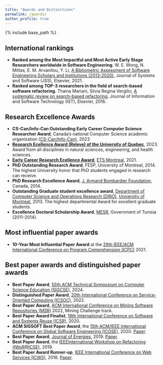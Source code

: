 ```yaml
---
title: "Awards and Distinctions"
permalink: /awards/
author_profile: true
---
```


{% include base_path %}

## International rankings
* **Ranked among the Most Impactful and Most Active Early Stage Researchers worldwide in Software Engineering**. W. E. Wong, N. Mittas, E. M. Arvanitou, Y. Li, [A Bibliometric Assessment of Software Engineering Scholars and Institutions (2013-2020)](https://doi.org/10.1016/j.jss.2021.111029), Journal of Systems and Software (JSS), Elsevier, 2021. 
* **Ranked among TOP-3 researchers in the field of search-based software refactoring**. Thaina Mariani, Silvia Regina Vergilio, [A systematic review on search-based refactoring](http://dx.doi.org/10.1016/j.infsof.2016.11.00), Journal of Information and Software Technology (IST), Elsevier, 2016.

## Research Excellence Awards
* **CS-Can/Info-Can Outstanding Early Career Computer Science Researcher Award**, Canada’s national Computer Science academic organization ([CS-Can/Info-Can)](https://cscan-infocan.ca/), 2023
* [**Research Ecellence Award (Releve) of the University of Quebec**](https://reseau.uquebec.ca/fr/a-propos/prix-et-distinctions/prix-dexcellence), 2023. Award from all disciplines in natural sciences, engineering, and health sciences.
* [**Early Career Research Ecellence Award**](https://www.etsmtl.ca/ets/a-propos/prix-et-distinctions), [ETS Montreal](https://www.etsmtl.ca/), 2021.
* **PhD Outstanding Research Award**, FESP, University of Montreal, 2014. The highest University honor that PhD students engaged in research can receive.
* **PhD Research Excellence Award**, [J. Armand Bombardier Foundation](https://www.fondationbombardier.ca/en/), Canada, 2014.
* **Outstanding Graduate student excellence award**, [Department of Computer Science and Operations Research (DIRO)](http://diro.umontreal.ca/accueil/), [University of Montreal](https://www.umontreal.ca/), 2013. The highest departmental Award for excellent graduate students.
* **Excellence Doctoral Scholarship Award**, [MESR](http://www.mesrst.tn/anglais/index.htm), Government of Tunisia (2011-2014).

## Most influential paper awards

* **10-Year Most Influential Paper Award** at the [29th IEEE/ACM International Conference on Program Comprehension (ICPC)](https://conf.researchr.org/home/icpc-2021) 2021.

## Best paper awards and distinguished paper awards

* **Best Paper Award**, [55th ACM Technical Symposium on Computer Science Education (SIGCSE)](https://sigcse2024.sigcse.org/), 2024.
*  **Distinguished Paper Award**, [20th International Conference on Service-Oriented Computing (ICSOC)](https://icsoc2022.spilab.es/), 2022.
* **Best Paper Award**, [ACM International Conference on Mining Software Repositories (MSR)](https://conf.researchr.org/home/msr-2022) 2022, Mining Challenge track.
* **Best Paper Award Finalist**, [19th International Conference on Software and Systems Reuse (ICSR)](https://icsr2020.wordpress.com/), 2020.
*  **ACM SIGSOFT Best Paper Award**, the [15th ACM/IEEE International Conference on Global Software Engineering (ICGSE)](https://conf.researchr.org/home/icgse-2020), 2020.  [Paper](https://dl.acm.org/doi/10.1145/3372787.3390439).
* **Best Paper Award**,  [Journal of Energies](https://www.mdpi.com/journal/energies/awards/621), 2019. [Paper](https://www.mdpi.com/1996-1073/11/7/1636).
* **Best Paper Award**, the [IEEEInternational Workshop on Refactoring (IWoR@ICSE)](https://iwor.github.io/iwor2019/), 2019.
* **Best Paper Award Runner-up**, [IEEE International Conference on Web Services (ICWS)](https://www.computer.org/csdl/proceedings/icws/2016/12OmNyQ7G5O), 2016. [Paper](https://ieeexplore.ieee.org/document/7557989).




